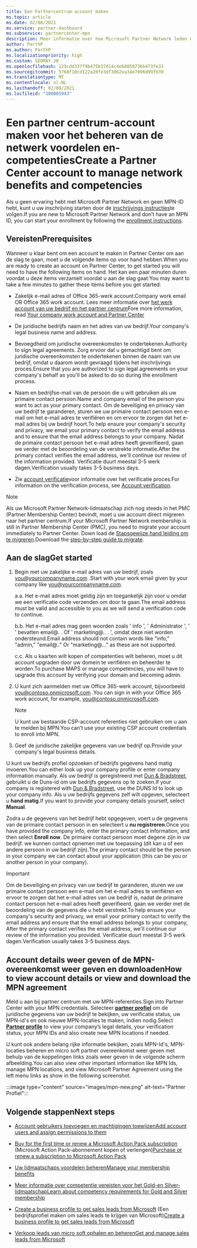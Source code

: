 ```yaml
---
title: Een Partnercentrum-account maken
ms.topic: article
ms.date: 02/08/2021
ms.service: partner-dashboard
ms.subservice: partnercenter-mpn
description: Meer informatie over hoe Microsoft Partner Network leden een partner centrum-account kunnen maken voor het beheren van hun netwerk voordelen en-vaardig heden.
author: ParthP
ms.author: ParthP
ms.localizationpriority: high
ms.custom: SEOMAY.20
ms.openlocfilehash: 129cdd337f9b475b37d14c4e68058736b473fe33
ms.sourcegitcommit: 5768f10cd122a20fe3df3062ea34e7096d99f639
ms.translationtype: MT
ms.contentlocale: nl-NL
ms.lasthandoff: 02/09/2021
ms.locfileid: "100005943"
---
```

# <a name="create-a-partner-center-account-to-manage-network-benefits-and-competencies"></a><span data-ttu-id="3dbec-103">Een partner centrum-account maken voor het beheren van de netwerk voordelen en-competenties</span><span class="sxs-lookup"><span data-stu-id="3dbec-103">Create a Partner Center account to manage network benefits and competencies</span></span>


<span data-ttu-id="3dbec-104">Als u geen ervaring hebt met Microsoft Partner Network en geen MPN-ID hebt, kunt u uw inschrijving starten door de [inschrijvings instructies](https://partner.microsoft.com/dashboard/account/v3/enrollment/introduction/partnership)te volgen.</span><span class="sxs-lookup"><span data-stu-id="3dbec-104">If you are new to Microsoft Partner Network and don’t have an MPN ID, you can start your enrollment by following the [enrollment instructions](https://partner.microsoft.com/dashboard/account/v3/enrollment/introduction/partnership).</span></span>

## <a name="prerequisites"></a><span data-ttu-id="3dbec-105">Vereisten</span><span class="sxs-lookup"><span data-stu-id="3dbec-105">Prerequisites</span></span> 

<span data-ttu-id="3dbec-106">Wanneer u klaar bent om een account te maken in Partner Center om aan de slag te gaan, moet u de volgende items op voor hand hebben.</span><span class="sxs-lookup"><span data-stu-id="3dbec-106">When you are ready to create an account on Partner Center, to get started you will need to have the following items on hand.</span></span>  <span data-ttu-id="3dbec-107">Het kan een paar minuten duren voordat u deze items verzamelt voordat u aan de slag gaat:</span><span class="sxs-lookup"><span data-stu-id="3dbec-107">You may want to take a few minutes to gather these items before you get started:</span></span>

- <span data-ttu-id="3dbec-108">Zakelijk e-mail adres of Office 365-werk account.</span><span class="sxs-lookup"><span data-stu-id="3dbec-108">Company work email OR Office 365 work account.</span></span> <span data-ttu-id="3dbec-109">Lees meer informatie over [het werk account van uw bedrijf en het partner centrum](azure-active-directory-tenants-and-partner-center.md)</span><span class="sxs-lookup"><span data-stu-id="3dbec-109">Fore more information, read [Your company work account and Partner Center](azure-active-directory-tenants-and-partner-center.md)</span></span> 
 
- <span data-ttu-id="3dbec-110">De juridische bedrijfs naam en het adres van uw bedrijf.</span><span class="sxs-lookup"><span data-stu-id="3dbec-110">Your company's legal business name and address.</span></span>

- <span data-ttu-id="3dbec-111">Bevoegdheid om juridische overeenkomsten te ondertekenen.</span><span class="sxs-lookup"><span data-stu-id="3dbec-111">Authority to sign legal agreements.</span></span> <span data-ttu-id="3dbec-112">Zorg ervoor dat u gemachtigd bent om juridische overeenkomsten te ondertekenen binnen de naam van uw bedrijf, omdat u daarom wordt gevraagd tijdens het inschrijvings proces.</span><span class="sxs-lookup"><span data-stu-id="3dbec-112">Ensure that you are authorized to sign legal agreements on your company's behalf as you'll be asked to do so during the enrollment process.</span></span>

- <span data-ttu-id="3dbec-113">Naam en bedrijfse-mail van de persoon die u wilt gebruiken als uw primaire contact persoon.</span><span class="sxs-lookup"><span data-stu-id="3dbec-113">Name and company email of the person you want to act as your primary contact.</span></span> <span data-ttu-id="3dbec-114">Om de beveiliging en privacy van uw bedrijf te garanderen, sturen we uw primaire contact persoon een e-mail om het e-mail adres te verifiëren en om ervoor te zorgen dat het e-mail adres bij uw bedrijf hoort.</span><span class="sxs-lookup"><span data-stu-id="3dbec-114">To help ensure your company's security and privacy, we email your primary contact to verify the email address and to ensure that the email address belongs to your company.</span></span> <span data-ttu-id="3dbec-115">Nadat de primaire contact persoon het e-mail adres heeft geverifieerd, gaan we verder met de beoordeling van de verstrekte informatie.</span><span class="sxs-lookup"><span data-stu-id="3dbec-115">After the primary contact verifies the email address, we'll continue our review of the information provided.</span></span> <span data-ttu-id="3dbec-116">Verificatie duurt meestal 3-5 werk dagen.</span><span class="sxs-lookup"><span data-stu-id="3dbec-116">Verification usually takes 3-5 business days.</span></span> 

- <span data-ttu-id="3dbec-117">Zie [account verificatie](verification-responses.md)voor informatie over het verificatie proces.</span><span class="sxs-lookup"><span data-stu-id="3dbec-117">For information on the verification process, see [Account verification](verification-responses.md).</span></span>

>[!NOTE]
><span data-ttu-id="3dbec-118">Als uw Microsoft Partner Network-lidmaatschap zich nog steeds in het PMC (Partner Membership Center) bevindt, moet u uw account direct migreren naar het partner centrum.</span><span class="sxs-lookup"><span data-stu-id="3dbec-118">If your Microsoft Partner Network membership is still in Partner Membership Center (PMC), you need to migrate your account immediately to Partner Center.</span></span> <span data-ttu-id="3dbec-119">Down load de [Stapsgewijze hand leiding om te migreren](https://assetsprod.microsoft.com/mpn/migrate-pmc-pc-mpa-guide.pptx).</span><span class="sxs-lookup"><span data-stu-id="3dbec-119">Download the [step-by-step guide to migrate](https://assetsprod.microsoft.com/mpn/migrate-pmc-pc-mpa-guide.pptx).</span></span>

## <a name="get-started"></a><span data-ttu-id="3dbec-120">Aan de slag</span><span class="sxs-lookup"><span data-stu-id="3dbec-120">Get started</span></span>

1. <span data-ttu-id="3dbec-121">Begin met uw zakelijke e-mail adres van uw bedrijf, zoals you@yourcompanyname.com .</span><span class="sxs-lookup"><span data-stu-id="3dbec-121">Start with your work email given by your company like you@yourcompanyname.com.</span></span>
 
    <span data-ttu-id="3dbec-122">a.</span><span class="sxs-lookup"><span data-stu-id="3dbec-122">a.</span></span>  <span data-ttu-id="3dbec-123">Het e-mail adres moet geldig zijn en toegankelijk zijn voor u omdat we een verificatie code verzenden om door te gaan.</span><span class="sxs-lookup"><span data-stu-id="3dbec-123">The email address must be valid and accessible to you as we will send a verification code to continue.</span></span>

    <span data-ttu-id="3dbec-124">b.</span><span class="sxs-lookup"><span data-stu-id="3dbec-124">b.</span></span>  <span data-ttu-id="3dbec-125">Het e-mail adres mag geen woorden zoals ' info ', ' Administrator ', ' ' bevatten email@. . Of ' marketing@.. . ', omdat deze niet worden ondersteund.</span><span class="sxs-lookup"><span data-stu-id="3dbec-125">Email address should not contain words like "info," "admin," "email@.." Or "marketing@..." as these are not supported.</span></span>

    <span data-ttu-id="3dbec-126">c.</span><span class="sxs-lookup"><span data-stu-id="3dbec-126">c.</span></span>  <span data-ttu-id="3dbec-127">Als u kaarten wilt kopen of competenties wilt beheren, moet u dit account upgraden door uw domein te verifiëren en beheerder te worden.</span><span class="sxs-lookup"><span data-stu-id="3dbec-127">To purchase MAPS or manage competencies, you will have to upgrade this account by verifying your domain and becoming admin.</span></span> 

2. <span data-ttu-id="3dbec-128">U kunt zich aanmelden met uw Office 365-werk account, bijvoorbeeld you@contoso.onmicrosoft.com .</span><span class="sxs-lookup"><span data-stu-id="3dbec-128">You can sign in with your Office 365 work account, for example, you@contoso.onmicrosoft.com.</span></span>

   >[!NOTE]
   > <span data-ttu-id="3dbec-129">U kunt uw bestaande CSP-account referenties niet gebruiken om u aan te melden bij MPN.</span><span class="sxs-lookup"><span data-stu-id="3dbec-129">You can’t use your existing CSP account credentials to enroll into MPN.</span></span>

3. <span data-ttu-id="3dbec-130">Geef de juridische zakelijke gegevens van uw bedrijf op.</span><span class="sxs-lookup"><span data-stu-id="3dbec-130">Provide your company's legal business details.</span></span>

<span data-ttu-id="3dbec-131">U kunt uw bedrijfs profiel opzoeken of bedrijfs gegevens hand matig invoeren.</span><span class="sxs-lookup"><span data-stu-id="3dbec-131">You can either look up your company profile or enter company information manually.</span></span> <span data-ttu-id="3dbec-132">Als uw bedrijf is geregistreerd met [Dun & Bradstreet](https://partner.microsoft.com/marketing/usisvshowcase/dunandbrad), gebruikt u de Duns-id om uw bedrijfs gegevens op te zoeken.</span><span class="sxs-lookup"><span data-stu-id="3dbec-132">If your company is registered with [Dun & Bradstreet](https://partner.microsoft.com/marketing/usisvshowcase/dunandbrad), use the DUNS Id to look up your company info.</span></span> <span data-ttu-id="3dbec-133">Als u uw bedrijfs gegevens zelf wilt opgeven, selecteert u **hand matig**.</span><span class="sxs-lookup"><span data-stu-id="3dbec-133">If you want to provide your company details yourself, select **Manual**.</span></span>

<span data-ttu-id="3dbec-134">Zodra u de gegevens van het bedrijf hebt opgegeven, voert u de gegevens van de primaire contact persoon in en selecteert u **nu registreren**.</span><span class="sxs-lookup"><span data-stu-id="3dbec-134">Once you have provided the company info, enter the primary contact information, and then select **Enroll now**.</span></span>
<span data-ttu-id="3dbec-135">De primaire contact persoon moet degene zijn in uw bedrijf. we kunnen contact opnemen met uw toepassing (dit kan u of een andere persoon in uw bedrijf zijn).</span><span class="sxs-lookup"><span data-stu-id="3dbec-135">The primary contact should be the person in your company we can contact about your application (this can be you or another person in your company).</span></span>

>[!IMPORTANT]
><span data-ttu-id="3dbec-136">Om de beveiliging en privacy van uw bedrijf te garanderen, sturen we uw primaire contact persoon een e-mail om het e-mail adres te verifiëren en ervoor te zorgen dat het e-mail adres van uw bedrijf is, nadat de primaire contact persoon het e-mail adres heeft geverifieerd, gaan we verder met de beoordeling van de gegevens die u hebt verstrekt.</span><span class="sxs-lookup"><span data-stu-id="3dbec-136">To help ensure your company's security and privacy, we email your primary contact to verify the email address and ensure that the email address belongs to your company, After the primary contact verifies the email address, we'll continue our review of the information you provided.</span></span> <span data-ttu-id="3dbec-137">Verificatie duurt meestal 3-5 werk dagen.</span><span class="sxs-lookup"><span data-stu-id="3dbec-137">Verification usually takes 3-5 business days.</span></span> 

## <a name="how-to-view-account-details-or-view-and-download-the-mpn-agreement"></a><span data-ttu-id="3dbec-138">Account details weer geven of de MPN-overeenkomst weer geven en downloaden</span><span class="sxs-lookup"><span data-stu-id="3dbec-138">How to view account details or view and download the MPN agreement</span></span>

<span data-ttu-id="3dbec-139">Meld u aan bij partner centrum met uw MPN-referenties.</span><span class="sxs-lookup"><span data-stu-id="3dbec-139">Sign into Partner Center with your MPN credentials.</span></span> <span data-ttu-id="3dbec-140">Selecteer [**partner profiel**](https://partner.microsoft.com/pcv/accountsettings/connectedpartnerprofile) om de juridische gegevens van uw bedrijf te bekijken, uw verificatie status, uw MPN-id's en ook nieuwe MPN-locaties te maken, indien nodig.</span><span class="sxs-lookup"><span data-stu-id="3dbec-140">Select [**Partner profile**](https://partner.microsoft.com/pcv/accountsettings/connectedpartnerprofile) to view your company’s legal details, your verification status, your MPN IDs and also create new MPN locations if needed.</span></span> 

<span data-ttu-id="3dbec-141">U kunt ook andere belang rijke informatie bekijken, zoals MPN-Id's, MPN-locaties beheren en micro soft partner overeenkomst weer geven met behulp van de koppelingen links zoals weer geven in de volgende scherm afbeelding.</span><span class="sxs-lookup"><span data-stu-id="3dbec-141">You can also view other important information like MPN Ids, manage MPN locations, and view Microsoft Partner Agreement using the left menu links as show in the following screenshot.</span></span>

:::image type="content" source="images/mpn-new.png" alt-text="Partner Profiel":::


## <a name="next-steps"></a><span data-ttu-id="3dbec-143">Volgende stappen</span><span class="sxs-lookup"><span data-stu-id="3dbec-143">Next steps</span></span>

-   [<span data-ttu-id="3dbec-144">Account gebruikers toevoegen en machtigingen toewijzen</span><span class="sxs-lookup"><span data-stu-id="3dbec-144">Add account users and assign permissions to them</span></span>](create-user-accounts-and-set-permissions.md)

-   <span data-ttu-id="3dbec-145">[Buy for the first time or renew a Microsoft Action Pack subscription](mpn-get-action-pack.md) (Microsoft Action Pack-abonnement kopen of verlengen)</span><span class="sxs-lookup"><span data-stu-id="3dbec-145">[Purchase or renew a subscription to Microsoft Action Pack](mpn-get-action-pack.md)</span></span>

-   [<span data-ttu-id="3dbec-146">Uw lidmaatschaps voordelen beheren</span><span class="sxs-lookup"><span data-stu-id="3dbec-146">Manage your membership benefits</span></span>](manage-your-partner-network-benefits.md)

-   [<span data-ttu-id="3dbec-147">Meer informatie over competentie vereisten voor het Gold-en Silver-lidmaatschap</span><span class="sxs-lookup"><span data-stu-id="3dbec-147">Learn about competency requirements for Gold and Silver membership</span></span>](https://partner.microsoft.com/membership/competencies)

-   <span data-ttu-id="3dbec-148">[Create a business profile to get sales leads from Microsoft](create-a-marketing-profile.md) (Een bedrijfsprofiel maken om sales leads te krijgen van Microsoft)</span><span class="sxs-lookup"><span data-stu-id="3dbec-148">[Create a business profile to get sales leads from Microsoft](create-a-marketing-profile.md)</span></span>

-   [<span data-ttu-id="3dbec-149">Verkoop leads van micro soft ophalen en beheren</span><span class="sxs-lookup"><span data-stu-id="3dbec-149">Get and manage sales leads from Microsoft</span></span>](manage-leads.md)
